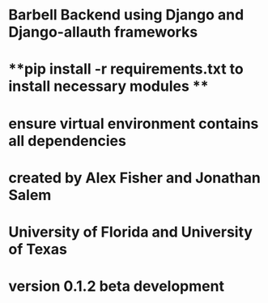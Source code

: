 # Barbell Backend using Django and Django-allauth frameworks

# **pip install -r requirements.txt to install necessary modules **

# ensure virtual environment contains all dependencies

# created by Alex Fisher and Jonathan Salem

# University of Florida and University of Texas

# version 0.1.2 beta development

